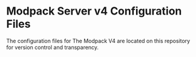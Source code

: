 # Modpack Server v4 Configuration Files
The configuration files for The Modpack V4 are located on this repository for version control and transparency.
